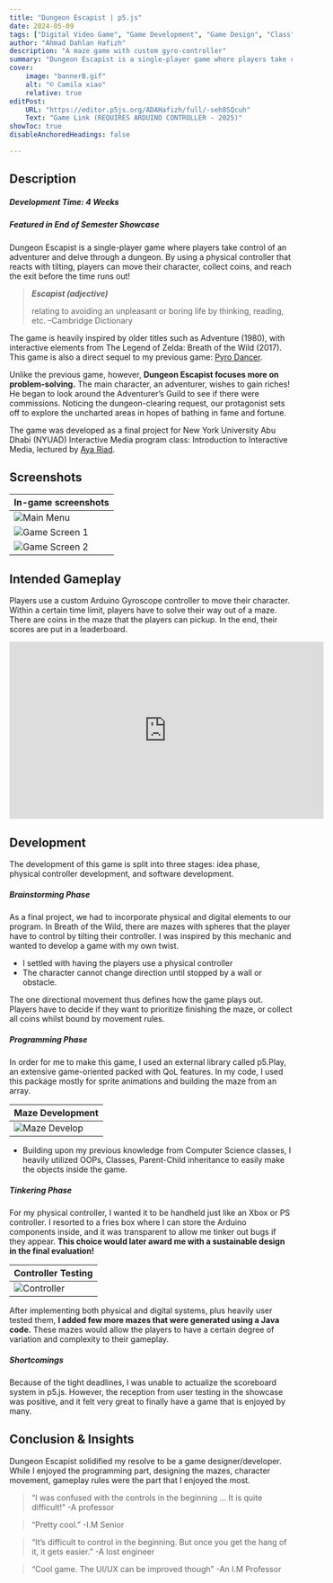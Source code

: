 ```yaml
---
title: "Dungeon Escapist | p5.js"
date: 2024-05-09
tags: ["Digital Video Game", "Game Development", "Game Design", "Class"]
author: "Ahmad Dahlan Hafizh"
description: "A maze game with custom gyro-controller" 
summary: "Dungeon Escapist is a single-player game where players take control of an adventurer and delve through a dungeon. The game requires an Arduino Gyroscope controller." 
cover:
    image: "bannerB.gif"
    alt: "© Camila xiao"
    relative: true
editPost:
    URL: "https://editor.p5js.org/ADAHafizh/full/-seh8SQcuh"
    Text: "Game Link (REQUIRES ARDUINO CONTROLLER - 2025)"
showToc: true
disableAnchoredHeadings: false

---
```


## Description 

##### Development Time: 4 Weeks
##### Featured in End of Semester Showcase

Dungeon Escapist is a single-player game where players take control of an adventurer and delve through a dungeon. By using a physical controller that reacts with tilting, players can move their character, collect coins, and reach the exit before the time runs out!

> ***Escapist (adjective)***
>
> relating to avoiding an unpleasant or boring life by thinking, reading, etc. –Cambridge Dictionary

The game is heavily inspired by older titles such as Adventure (1980), with interactive elements from The Legend of Zelda: Breath of the Wild (2017). This game is also a direct sequel to my previous game: [Pyro Dancer](https://adahafizh.github.io/projects/project1/).

Unlike the previous game, however, **Dungeon Escapist focuses more on problem-solving.** The main character, an adventurer, wishes to gain riches! He began to look around the Adventurer’s Guild to see if there were commissions. Noticing the dungeon-clearing request, our protagonist sets off to explore the uncharted areas in hopes of bathing in fame and fortune.

The game was developed as a final project for New York University Abu Dhabi (NYUAD) Interactive Media program class: Introduction to Interactive Media, lectured by [Aya Riad](https://ayariad.com). 

## Screenshots 

| In-game screenshots        |
| -------------------------- |
| ![Main Menu](mainmenu.png) |
| ![Game Screen 1](ss1.png)  |
| ![Game Screen 2](ss2.png)  |


## Intended Gameplay

Players use a custom Arduino Gyroscope controller to move their character. Within a certain time limit, players have to solve their way out of a maze. There are coins in the maze that the players can pickup. In the end, their scores are put in a leaderboard.

<iframe width="560" height="315" src="https://www.youtube.com/embed/za6ixTd8kjw?si=TYFxWhLFje5QykqR" title="YouTube video player" frameborder="0" allow="accelerometer; autoplay; clipboard-write; encrypted-media; gyroscope; picture-in-picture; web-share" referrerpolicy="strict-origin-when-cross-origin" allowfullscreen></iframe>

## Development

The development of this game is split into three stages: idea phase, physical controller development, and software development. 

##### Brainstorming Phase 

As a final project, we had to incorporate physical and digital elements to our program. In Breath of the Wild, there are mazes with spheres that the player have to control by tilting their controller. I was inspired by this mechanic and wanted to develop a game with my own twist. 

+ I settled with having the players use a physical controller
+ The character cannot change direction until stopped by a wall or obstacle.

The one directional movement thus defines how the game plays out. Players have to decide if they want to prioritize finishing the maze, or collect all coins whilst bound by movement rules. 

##### Programming Phase

In order for me to make this game, I used an external library called p5.Play, an extensive game-oriented packed with QoL features. In my code, I used this package mostly for sprite animations and building the maze from an array.  


| Maze Development        |
| -------------------------- |
| ![Maze Develop](devmaze.png) |

+ Building upon my previous knowledge from Computer Science classes, I heavily utilized OOPs, Classes, Parent-Child inheritance to easily make the objects inside the game. 

##### Tinkering Phase 

For my physical controller, I wanted it to be handheld just like an Xbox or PS controller. I resorted to a fries box where I can store the Arduino components inside, and it was transparent to allow me tinker out bugs if they appear. **This choice would later award me with a sustainable design in the final evaluation!**


| Controller Testing       |
| -------------------------- |
| ![Controller](controller.jpg) |

After implementing both physical and digital systems, plus heavily user tested them, **I added few more mazes that were generated using a Java code.** These mazes would allow the players to have a certain degree of variation and complexity to their gameplay. 

##### Shortcomings

Because of the tight deadlines, I was unable to actualize the scoreboard system in p5.js. However, the reception from user testing in the showcase was positive, and it felt very great to finally have a game that is enjoyed by many.

## Conclusion & Insights 

Dungeon Escapist solidified my resolve to be a game designer/developer. While I enjoyed the programming part, designing the mazes, character movement, gameplay rules were the part that I enjoyed the most. 

> “I was confused with the controls in the beginning … It is quite difficult!” -A professor

> “Pretty cool.” -I.M Senior

> “It’s difficult to control in the beginning. But once you get the hang of it, it gets easier.” -A lost engineer

> “Cool game. The UI/UX can be improved though” -An I.M Professor

